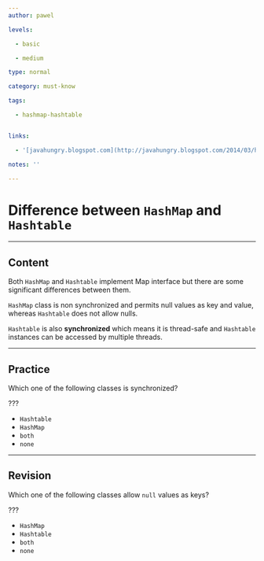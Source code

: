 ```yaml
---
author: pawel

levels:

  - basic

  - medium

type: normal

category: must-know

tags:

  - hashmap-hashtable


links:

  - '[javahungry.blogspot.com](http://javahungry.blogspot.com/2014/03/hashmap-vs-hashtable-difference-with-example-java-interview-questions.html){website}'

notes: ''

---
```


# Difference between ```HashMap``` and ```Hashtable```

---
## Content

Both `HashMap` and `Hashtable` implement Map interface but there are some significant differences between them.

`HashMap` class is non synchronized and permits null values as key and value, whereas `Hashtable` does not allow nulls.

`Hashtable` is also **synchronized** which means it is thread-safe and `Hashtable` instances can be accessed by multiple threads.

---
## Practice

Which one of the following classes is synchronized?

???

* `Hashtable`
* `HashMap`
* `both`
* `none`

---
## Revision

Which one of the following classes allow `null` values as keys?

???

* `HashMap`
* `Hashtable`
* `both`
* `none`
